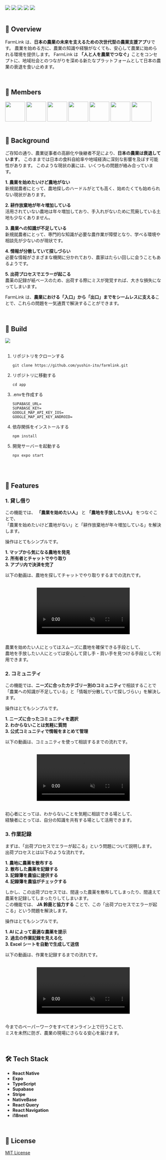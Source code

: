 <div align="left">
  <img src="https://img.shields.io/badge/version-1.0.0-red.svg">
  <img src="https://img.shields.io/badge/platform-ios%20|%20android-orange.svg">
  <img src="https://img.shields.io/github/stars/yushin-ito/farmlink?color=yellow">
  <img src="https://img.shields.io/github/commit-activity/t/yushin-ito/farmlink">
  <img src="https://img.shields.io/badge/license-MIT-green">
</div>

<br>

<h2>📝 Overview</h2>

<p>FarmLink は、<strong>日本の農業の未来を支えるための次世代型の農業支援アプリ</strong>です。
農業を始める方に、農業の知識や経験がなくても、安心して農業に始められる環境を提供します。
FarmLink は <strong>「人と人を農業でつなぐ」</strong>ことをコンセプトに、地域社会とのつながりを深める新たなプラットフォームとして日本の農業の衰退を食い止めます。</p>

<br>

<h2>👀 Members</h2>
<a href="https://github.com/yushin-ito"><img  src="https://avatars.githubusercontent.com/u/75526539?s=48&v=4" width="64px"></a>
<a href="https://github.com/chibana-kit"><img src="https://avatars.githubusercontent.com/u/108317630?v=4" width="64px"></a>
<a href="https://github.com/r02i31"><img src="https://avatars.githubusercontent.com/u/108317588?v=4" width="64px"></a>
<a href="https://github.com/HipsMaro"><img src="https://avatars.githubusercontent.com/u/108317599?v=4" width="64px"></a>
<a href="https://github.com/ihsikawa"><img src="https://avatars.githubusercontent.com/u/108317813?v=4" width="64px"></a>
<a href="https://github.com/Keisuke373"><img src="https://avatars.githubusercontent.com/u/108318002?v=4" width="64px"></a>
<a href="https://github.com/rikuma77"><img src="https://avatars.githubusercontent.com/u/108317556?v=4" width="64px"></a>

<br>
<br>

<h2>📱 Background</h2>
ご存知の通り、農業従事者の高齢化や後継者不足により、<strong>日本の農業は衰退しています</strong>。
このままでは日本の食料自給率や地域経済に深刻な影響を及ぼす可能性があります。
このような現状の裏には、いくつもの問題が絡み合っています。

<br>

<strong>1. 農業を始めたいけど農地がない</strong> <br/>
新規就農者にとって、農地探しのハードルがとても高く、始めたくても始められない現状があります。

<strong>2. 耕作放棄地が年々増加している</strong> <br/>
活用されていない農地は年々増加しており、手入れがないために荒廃している土地も少なくありません。

<strong>3. 農業への知識が不足している</strong> <br/>
新規就農者にとって、専門的な知識が必要な農作業が障壁となり、学べる環境や相談先が少ないのが現状です。

<strong>4. 情報が分散していて探しづらい</strong> <br/>
必要な情報がさまざまな機関に分かれており、農家はたらい回しに会うこともあるようです。

<strong>5. 出荷プロセスでエラーが起こる</strong> <br/>
農薬の記録が紙ベースのため、出荷する際にミスが発覚すれば、大きな損失になってしまいます。

FarmLink は、<strong>農業における「入口」から「出口」までをシームレスに支える</strong>ことで、これらの問題を一気通貫で解決することができます。

<br>

<h2>🔧 Build</h2>
<a href="https://open.vscode.dev/yushin-ito/farmlink">
  <img src="https://img.shields.io/static/v1?logo=visualstudiocode&label=&message=Open%20in%20Visual%20Studio%20Code&labelColor=2c2c32&color=007acc&logoColor=007acc">
</a>
<br>
<br>
<ol>
  <li>リポジトリをクローンする</li>
  <p><pre><code>git clone https://github.com/yushin-ito/farmlink.git</code></pre></p>
  <li>リポジトリに移動する</li>
  <p><pre><code>cd app</code></pre></p>
  <li>.envを作成する</li>
  <p><pre><code>SUPABASE_URL=
SUPABASE_KEY=
GOOGLE_MAP_API_KEY_IOS=
GOOGLE_MAP_API_KEY_ANDROID=</code></pre></p>
  <li>依存関係をインストールする</li>
  <p><pre><code>npm install</code></pre></p>
  <li>開発サーバーを起動する</li>
  <p><pre><code>npx expo start</code></pre></p>
</ol>

<br>
<br>

<h2>🚀 Features</h2>
<h3>1. 貸し借り</h3>

この機能では、 <strong>「農業を始めたい人」</strong> と <strong>「農地を手放したい人」</strong> をつなぐことで、  
「農業を始めたいけど農地がない」と「耕作放棄地が年々増加している」を解決します。

操作はとてもシンプルです。

<strong>1. マップから気になる農地を発見</strong>  
<strong>2. 所有者とチャットでやり取り</strong>  
<strong>3. アプリ内で決済を完了</strong>

以下の動画は、農地を探してチャットでやり取りするまでの流れです。

<br>

<div align="center">
  <video controls src="https://github.com/user-attachments/assets/ab8db972-e0b6-406e-9354-379267b76e3e" muted="false"></video>
</div>

<br>

農業を始めたい人にとってはスムーズに農地を確保できる手段として、  
農地を手放したい人にとっては安心して貸し手・買い手を見つける手段として利用できます。

<h3>2. コミュニティ</h3>

この機能では、<strong>ニーズに合ったカテゴリー別のコミュニティ</strong>で相談することで  
「農業への知識が不足している」と「情報が分散していて探しづらい」を解決します。

操作はとてもシンプルです。

<strong>1. ニーズに合ったコミュニティを選択</strong>  
<strong>2. わからないことは気軽に質問</strong>  
<strong>3. 公式コミュニティで情報をまとめて管理</strong>

以下の動画は、コミュニティを使って相談するまでの流れです。

<br>

<div align="center">
  <video controls src="https://github.com/user-attachments/assets/11b0128e-9b2f-49b5-a9a5-671687209a2d" muted="false"></video>
</div>

<br>

初心者にとっては、わからないことを気軽に相談できる場として、  
経験者にとっては、自分の知識を共有する場として活用できます。

<h3>3. 作業記録</h3>

まずは、「出荷プロセスでエラーが起こる」という問題について説明します。  
出荷プロセスとは以下のような流れです。

<strong>1. 農地に農薬を散布する</strong>  
<strong>2. 散布した農薬を記録する</strong>  
<strong>3. 記録簿を農協に提供する</strong>  
<strong>4. 記録簿を農協がチェックする</strong>

しかし、この出荷プロセスでは、間違った農薬を散布してしまったり、間違えて農薬を記録してしまったりしてしまいます。  
この機能では、 <strong>JA 鈴鹿と協力する</strong> ことで、この「出荷プロセスでエラーが起こる」という問題を解決します。

操作はとてもシンプルです。

<strong>1. AI によって最適な農薬を提示</strong>  
<strong>2. 過去の作業記録を見える化</strong>  
<strong>3. Excel シートを自動で生成して送信</strong>

以下の動画は、作業を記録するまでの流れです。

<br>

<div align="center">
  <video controls src="https://github.com/user-attachments/assets/91697c9c-ad8b-425f-8511-a36fc5991193" muted="false"></video>
</div>

<br>

今までのペーパーワークをすべてオンライン上で行うことで、  
ミスを未然に防ぎ、農業の現場にさらなる安心を届けます。

<br>

<h2>🛠️ Tech Stack</h2>
<ul>
  <li><strong>React Native</strong></li>
  <li><strong>Expo</strong></li>
  <li><strong>TypeScript</strong> </li>
  <li><strong>Supabase</strong></li>
  <li><strong>Stripe</strong></li>
  <li><strong>NativeBase</strong></li>
  <li><strong>React Query</strong></li>
  <li><strong>React Navigation</strong></li>
  <li><strong>i18next</strong></li>
</ul>

<br>

<h2>📜 License</h2>
<a href="https://github.com/yushin-ito/farmlink/blob/main/LICENSE">MIT License<a>
